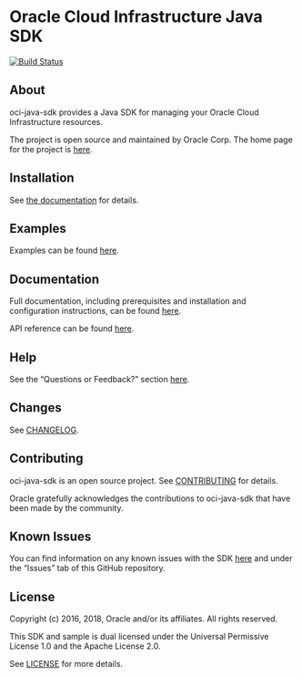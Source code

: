 # Oracle Cloud Infrastructure Java SDK
[![Build Status](https://travis-ci.org/oracle/oci-java-sdk.svg?branch=master)](https://travis-ci.org/oracle/oci-java-sdk)

## About

oci-java-sdk provides a Java SDK for managing your Oracle Cloud Infrastructure resources.

The project is open source and maintained by Oracle Corp. The home page for the project is [here](https://docs.us-phoenix-1.oraclecloud.com/Content/API/SDKDocs/javasdk.htm).

## Installation

See [the documentation](https://docs.us-phoenix-1.oraclecloud.com/Content/API/SDKDocs/javasdk.htm) for details.

## Examples

Examples can be found [here](/bmc-examples/src/main/java/).

## Documentation

Full documentation, including prerequisites and installation and configuration instructions, can be found [here](https://docs.us-phoenix-1.oraclecloud.com/Content/API/SDKDocs/javasdk.htm).

API reference can be found [here](https://docs.us-phoenix-1.oraclecloud.com/tools/java/latest/).

## Help

See the “Questions or Feedback?” section [here](https://docs.us-phoenix-1.oraclecloud.com/Content/API/SDKDocs/javasdk.htm).

## Changes

See [CHANGELOG](/CHANGELOG.md).

## Contributing

oci-java-sdk is an open source project. See [CONTRIBUTING](/CONTRIBUTING.md) for details.

Oracle gratefully acknowledges the contributions to oci-java-sdk that have been made by the community.

## Known Issues

You can find information on any known issues with the SDK [here](https://docs.us-phoenix-1.oraclecloud.com/Content/knownissues.htm) and under the “Issues” tab of this GitHub repository.

## License

Copyright (c) 2016, 2018, Oracle and/or its affiliates. All rights reserved.

This SDK and sample is dual licensed under the Universal Permissive License 1.0 and the Apache License 2.0.

See [LICENSE](/LICENSE.txt) for more details.
